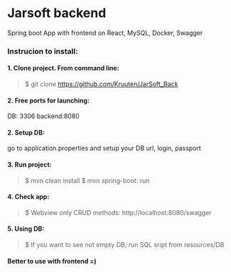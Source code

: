 # Jarsoft backend
Spring boot App with frontend on React, MySQL, Docker, Swagger

### Instrucion to install: ###
#### 1. Clone project. From command line: ####
> $ git clone https://github.com/Kruuten/JarSoft_Back

#### 2. Free ports for launching: ####
DB: 3306
backend:8080

#### 2.  Setup DB: ####
go to application.properties and setup your DB url, login, passport

#### 3. Run project: ####
> $ mvn clean install
> $ mvn spring-boot: run

#### 4. Check app: ####
> $ Webview only CRUD methods: http://localhost:8080/swagger

#### 5.  Using DB: ####
> $ If you want to see not empty DB, run SQL sript from resources/DB

#### Better to use with frontend =) ####
